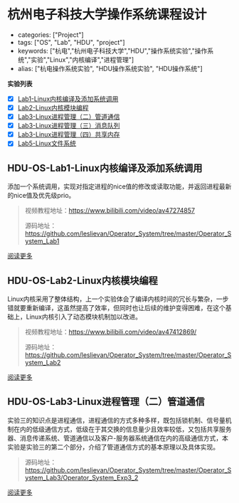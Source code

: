 # 杭州电子科技大学操作系统课程设计

- categories: ["Project"]
- tags: ["OS", "Lab", "HDU", "project"]
- keywords: ["杭电","杭州电子科技大学","HDU","操作系统实验","操作系统","实验","Linux","内核编译","进程管理"]
- alias: ["杭电操作系统实验", "HDU操作系统实验", "HDU操作系统"]



**实验列表**

- [x] [Lab1-Linux内核编译及添加系统调用](https://imwjc.xyz/2019/01/os-lab1/)
- [x] [Lab2-Linux内核模块编程](https://imwjc.xyz/2019/03/os-lab2/)
- [x] [Lab3-Linux进程管理（二）管道通信](https://imwjc.xyz/2019/04/os-lab-3-2/)
- [x] [Lab3-Linux进程管理（三）消息队列](https://github.com/leslievan/Operator_System/tree/master/Operator_System_Lab3)
- [x] [Lab3-Linux进程管理（四）共享内存](https://github.com/leslievan/Operator_System/tree/master/Operator_System_Lab5)
- [x] [Lab5-Linux文件系统](https://github.com/leslievan/Operator_System/tree/master/Operator_System_Lab5)

<!--more-->



## HDU-OS-Lab1-Linux内核编译及添加系统调用

添加一个系统调用，实现对指定进程的nice值的修改或读取功能，并返回进程最新的nice值及优先级prio。

> 视频教程地址：<https://www.bilibili.com/video/av47274857>
>
> 源码地址：<https://github.com/leslievan/Operator_System/tree/master/Operator_System_Lab1>

[阅读更多](https://lsvm.xyz/2019/01/os-lab1/)

## HDU-OS-Lab2-Linux内核模块编程

Linux内核采用了整体结构，上一个实验体会了编译内核时间的冗长与繁杂，一步错就要重新编译，这虽然提高了效率，但同时也让后续的维护变得困难，在这个基础上，Linux内核引入了动态模块机制加以改进。

> 视频教程地址：<https://www.bilibili.com/video/av47412869/>
>
> 源码地址：<https://github.com/leslievan/Operator_System/tree/master/Operator_System_Lab2>

[阅读更多](https://lsvm.xyz/2019/03/os-lab2)

## HDU-OS-Lab3-Linux进程管理（二）管道通信

实验三的知识点是进程通信，进程通信的方式多种多样，既包括锁机制、信号量机制在内的低级通信方式，低级在于其交换的信息量少且效率较低，又包括共享服务器、消息传递系统、管道通信以及客户-服务器系统通信在内的高级通信方式，本实验是实验三的第二个部分，介绍了管道通信方式的基本原理以及具体实现。

> 源码地址：<https://github.com/leslievan/Operator_System/tree/master/Operator_System_Lab3/Operator_System_Exp3_2>

[阅读更多](https://lsvm.xyz/2019/04/os-lab-3-2)
